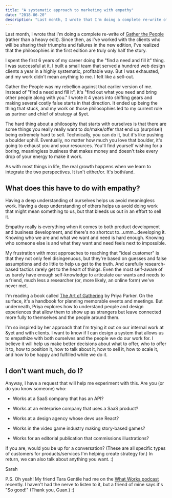 ```yaml
---
title: "A systematic approach to marketing with empathy"
date: "2018-06-20"
description: "Last month, I wrote that I'm doing a complete re-write of Gather the People (rather than a heavy edit). Since then, as I've worked with the clients who will be sharing their triumphs and failures in the new edition, I've realized that the philosophies in the first edition are truly only half the story..."
---
```


Last month, I wrote that I'm doing a complete re-write of [Gather the People](https://gatherthepeople.com/) (rather than a heavy edit). Since then, as I've worked with the clients who will be sharing their triumphs and failures in the new edition, I've realized that the philosophies in the first edition are truly only half the story. 

I spent the first 6 years of my career doing the "find a need and fill it" thing. I was successful at it. I built a small team that served a hundred web design clients a year in a highly systematic, profitable way. But I was exhausted, and my work didn't mean anything to me. I felt like a sell-out. 

Gather the People was my rebellion against that earlier version of me. Instead of "find a need and fill it", it's "find out what you need and bring other people along with you." I wrote it 4 years into shifting gears and making several costly false starts in that direction. It ended up being the thing that stuck, and my work on those philosophies led to my current role as partner and chief of strategy at &yet.

The hard thing about a philosophy that starts with ourselves is that there are some things you really really want to do/make/offer that end up (surprise!) being extremely hard to sell. Technically, you can do it, but it's like pushing a boulder uphill. Eventually, no matter how much you love that boulder, it's going to exhaust you and your resources. You'll find yourself wishing for a boring, meaningless business that makes money and doesn't take every drop of your energy to make it work.

As with most things in life, the real growth happens when we learn to integrate the two perspectives. It isn't either/or. It's both/and.

## What does this have to do with empathy?

Having a deep understanding of ourselves helps us avoid meaningless work. Having a deep understanding of others helps us avoid doing work that might mean something to us, but that bleeds us out in an effort to sell it. 

Empathy really is everything when it comes to both product development and business development, and there's no shortcut to...umm...developing it. Knowing who we are and what we want and need is hard enough. Knowing who someone else is and what they want and need feels next to impossible.

My frustration with most approaches to reaching that "ideal customer" is that they not only feel disingenuous, but they're based on guesses and false assumptions and do little to help us get to the truth. And carefully research-based tactics rarely get to the heart of things. Even the most self-aware of us barely have enough self-knowledge to articulate our wants and needs to a friend, much less a researcher (or, more likely, an online form) we've never met.

I'm reading a book called [The Art of Gathering](https://www.amazon.com/Art-Gathering-How-Meet-Matters/dp/1594634920) by Priya Parker. On the surface, it's a handbook for planning memorable events and meetings. But underneath, Priya explores how to understand people and design experiences that allow them to show up as strangers but leave connected more fully to themselves and the people around them.

I'm so inspired by her approach that I'm trying it out on our internal work at &yet and with clients. I want to know if I can design a system that allows us to empathize with both ourselves and the people we do our work for. I believe it will help us make better decisions about what to offer, who to offer it to, how to position it, how to talk about it, how to sell it, how to scale it, and how to be happy and fulfilled while we do it.

## I don't want much, do I?

Anyway, I have a request that will help me experiment with this. Are you (or do you know someone) who:

- Works at a SaaS company that has an API?
    
- Works at an enterprise company that uses a SaaS product?
    
- Works at a design agency whose devs use React?
    
- Works in the video game industry making story-based games?
    
- Works for an editorial publication that commissions illustrations?
    

If you are, would you be up for a conversation? (These are all specific types of customers for products/services I'm helping create strategy for.) In return, we can also talk about anything you want. :)

Sarah

P.S. Oh yeah! My friend Tara Gentile had me on the [What Works podcast](https://medium.com/help-yourself/what-works-for-yet-chief-of-strategy-sarah-bray-intrapreneurship-mission-and-confidence-f9ff349bac8) recently. I haven't had the nerve to listen to it, but a friend of mine says it's "So good!" (Thank you, Guan.) :)

